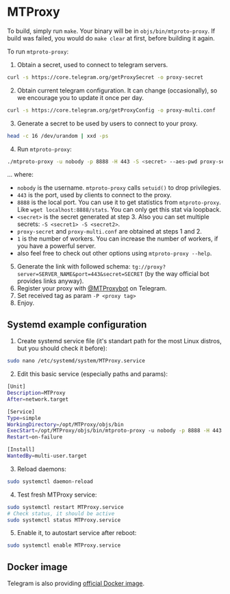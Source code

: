 # MTProxy
To build, simply run `make`. Your binary will be in `objs/bin/mtproto-proxy`. If build was failed, you would do `make clear` at first, before building it again.

To run `mtproto-proxy`:
1. Obtain a secret, used to connect to telegram servers.
```bash
curl -s https://core.telegram.org/getProxySecret -o proxy-secret
```
2. Obtain current telegram configuration. It can change (occasionally), so we encourage you to update it once per day.
```bash
curl -s https://core.telegram.org/getProxyConfig -o proxy-multi.conf
```
3. Generate a secret to be used by users to connect to your proxy.
```bash
head -c 16 /dev/urandom | xxd -ps
```
4. Run `mtproto-proxy`:
```bash
./mtproto-proxy -u nobody -p 8888 -H 443 -S <secret> --aes-pwd proxy-secret proxy-multi.conf -M 1
```
... where:
- `nobody` is the username. `mtproto-proxy` calls `setuid()` to drop privilegies.
- `443` is the port, used by clients to connect to the proxy.
- `8888` is the local port. You can use it to get statistics from `mtproto-proxy`. Like `wget localhost:8888/stats`. You can only get this stat via loopback.
- `<secret>` is the secret generated at step 3. Also you can set multiple secrets: `-S <secret1> -S <secret2>`.
- `proxy-secret` and `proxy-multi.conf` are obtained at steps 1 and 2.
- `1` is the number of workers. You can increase the number of workers, if you have a powerful server.
- also feel free to check out other options using `mtproto-proxy --help`.

5. Generate the link with followed schema: `tg://proxy?server=SERVER_NAME&port=443&secret=SECRET` (by the way official bot provides links anyway).
6. Register your proxy with [@MTProxybot](https://t.me/MTProxybot) on Telegram.
7. Set received tag as param `-P <proxy tag>`
8. Enjoy.

## Systemd example configuration
1. Create systemd service file (it's standart path for the most Linux distros, but you should check it before):
```bash
sudo nano /etc/systemd/system/MTProxy.service
```
2. Edit this basic service (especially paths and params):
```bash
[Unit]
Description=MTProxy
After=network.target

[Service]
Type=simple
WorkingDirectory=/opt/MTProxy/objs/bin
ExecStart=/opt/MTProxy/objs/bin/mtproto-proxy -u nobody -p 8888 -H 443 -S <secret> -P <tag> [other params]
Restart=on-failure

[Install]
WantedBy=multi-user.target
```
3. Reload daemons:
```bash
sudo systemctl daemon-reload
```
4. Test fresh MTProxy service:
```bash
sudo systemctl restart MTProxy.service
# Check status, it should be active
sudo systemctl status MTProxy.service
```
5. Enable it, to autostart service after reboot:
```bash
sudo systemctl enable MTProxy.service
```

## Docker image
Telegram is also providing [official Docker image](https://hub.docker.com/r/telegrammessenger/proxy/).
